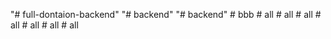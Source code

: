"# full-dontaion-backend" 
"# backend" 
"# backend" 
#   b b b  
 #   a l l  
 #   a l l  
 #   a l l  
 #   a l l  
 #   a l l  
 #   a l l  
 #   a l l  
 